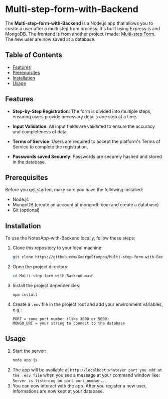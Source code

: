 # Multi-step-form-with-Backend

The **Multi-step-form-with-Backend** is a Node.js app that allows you to create a user after a multi step from process. It's built using Express.js and MongoDB. The frontend is from another project i made: [Multi-step Form](https://github.com/GeorgeStampou/Multi-step-form). The new user are now saved at a database.

## Table of Contents
- [Features](#features)
- [Prerequisites](#prerequisites)
- [Installation](#installation)
- [Usage](#usage)

## Features
- **Step-by-Step Registration**: The form is divided into multiple steps, ensuring users provide necessary details one step at a time.

- **Input Validation**: All input fields are validated to ensure the accuracy and completeness of data.

- **Terms of Service**: Users are required to accept the platform's Terms of Service to complete the registration.

- **Passwords saved Securely**: Passwords are securely hashed and stored in the database.

## Prerequisites
Before you get started, make sure you have the following installed:

- Node.js
- MongoDB (create an account at mongodb.com and create a database)
- Git (optional)

## Installation

To use the NotesApp-with-Backend locally, follow these steps:

1. Clone this repository to your local machine:

   ```bash
   git clone https://github.com/GeorgeStampou/Multi-step-form-with-Backend.git

2. Open the project directory:
   
   ```bash
   cd Multi-step-form-with-Backend-main

3. Install the project dependencies:

   ```bash
   npm install
4. Create a `.env` file in the project root and add your environment variables, e.g.:
   ```env
   PORT = some port number (like 3000 or 5000)
   MONGO_URI = your string to connect to the database

## Usage

1. Start the server:
   ```bash
   node app.js
2. The app will be available at `http://localhost:whatever port you add at the .env file` when you see a message at your command window like: `Server is listening on port port_number...`
3. You can now interact with the app. After you register a new user, informations are now kept at your database.

